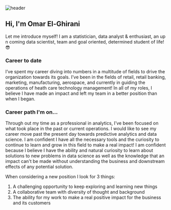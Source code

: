 ![header](https://assets.amuniversal.com/a87892a06cb801301d46001dd8b71c47)

## Hi, I'm Omar El-Ghirani 
Let me introduce myself! I am a statistician, data analyst & enthusiast, an up n coming data scientist, team and goal oriented, determined student of life! :sunglasses:

### Career to date
I’ve spent my career diving into numbers in a multitude of fields to drive the organization towards its goals. I’ve been in the fields of retail, retail banking, marketing, manufacturing, aerospace, and currently in guiding the operations of heath care technology management! In all of my roles, I believe I have made an impact and left my team in a better position than when I began. 

### Career path I'm on...
Through out my time as a professional in analytics, I’ve been focused on what took place in the past or current operations. I would like to see my career move past the present day towards predictive analytics and data science. I am confident I have all the necessary tools and the curiosity to continue to learn and grow in this field to make a real impact! I am confident because I believe I have the ability and natural curiosity to learn about solutions to new problems in data science as well as the knowledge that an impact can't be made without understanding the business and downstream effects of any potential solution. 

When considering a new position I look for 3 things:  
1)	A challenging opportunity to keep exploring and learning new things   
2)	A collaborative team with diversity of thought and background  
3)	The ability for my work to make a real positive impact for the business and its customers  
